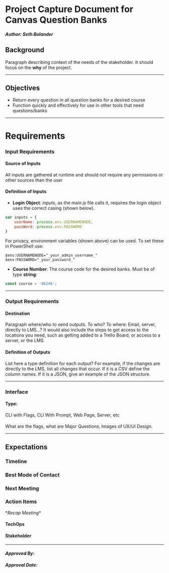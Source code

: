 # Project Capture Document for Canvas Question Banks
#### *Author: Seth Bolander*

## Background
Paragraph describing context of the needs of the stakeholder. It should focus on the **why** of the project.

-----

## Objectives
- Return every question in all question banks for a desired course
- Function quickly and effectively for use in other tools that need questions/banks

-----

# Requirements

### Input Requirements

#### Source of Inputs

All inputs are gathered at runtime and should not require any permissions or other sources than the user

#### Definition of Inputs

- **Login Object**: *inputs*, as the main.js file calls it, requires the login object uses the correct casing (shown below).
```javascript
var inputs = {
    userName: process.env.USERNAMENODE,
    passWord: process.env.PASSWORD
}
```
For privacy, environment variables (shown above) can be used. To set these in PowerShell use:
```
$env:USERNAMENODE="_your_admin_username_"
$env:PASSWORD="_your_password_"
```
- **Course Number**: The course code for the desired banks. Must be of type **string**: 
```javascript
const course = '46246';
```
---

### Output Requirements
#### Destination

Paragraph where/who to send outputs. To who? To where: Email, server, directly to LMS...? It would also include the steps to get access to the locations you need, such as getting added to a Trello Board, or access to a server, or the LMS.

#### Definition of Outputs

List here a type definition for each output? For example, if the changes are directly to the LMS, list all changes that occur. If it is a CSV define the column names. If it is a JSON, give an example of the JSON structure. 

---

### Interface

#### Type: 

CLI with Flags, CLI With Prompt, Web Page, Server, etc

#### 

What are the flags, what are Major Questions, Images of UX/UI Design.

-----

## Expectations

### Timeline

### Best Mode of Contact

### Next Meeting


### Action Items
\**Recap Meeting*\*
#### TechOps
#### Stakeholder

-----

#### *Approved By:* 
#### *Approval Date:*
